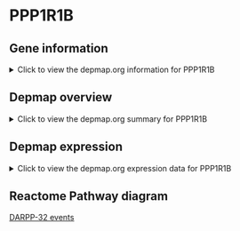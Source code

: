 <h1>PPP1R1B</h1>

<h2>Gene information</h2>
<details>
  <summary>Click to view the depmap.org information for PPP1R1B</summary>
  <iframe src="https://depmap.org/portal/gene/PPP1R1B?tab=about" style="border:none;width:100%;height:800px"></iframe>
</details>

<h2>Depmap overview</h2>
<details>
  <summary>Click to view the depmap.org summary for PPP1R1B</summary>
  <iframe src="https://depmap.org/portal/gene/PPP1R1B?tab=overview" style="border:none;width:100%;height:800px"></iframe>
</details>

<h2>Depmap expression</h2>
<details>
  <summary>Click to view the depmap.org expression data for PPP1R1B</summary>
  <iframe src="https://depmap.org/portal/gene/PPP1R1B?tab=characterization" style="border:none;width:100%;height:800px"></iframe>
</details>



<h2>Reactome Pathway diagram</h2>
<a href="https://reactome.org/PathwayBrowser/#/R-HSA-180024" target="_BLANK">DARPP-32 events</a>



